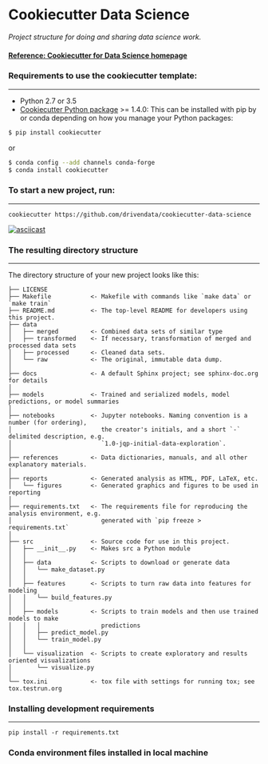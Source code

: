 # Cookiecutter Data Science

_Project structure for doing and sharing data science work._


#### [Reference: Cookiecutter for Data Science homepage](http://drivendata.github.io/cookiecutter-data-science/)


### Requirements to use the cookiecutter template:
-----------
 - Python 2.7 or 3.5
 - [Cookiecutter Python package](http://cookiecutter.readthedocs.org/en/latest/installation.html) >= 1.4.0: This can be installed with pip by or conda depending on how you manage your Python packages:

``` bash
$ pip install cookiecutter
```

or

``` bash
$ conda config --add channels conda-forge
$ conda install cookiecutter
```


### To start a new project, run:
------------

    cookiecutter https://github.com/drivendata/cookiecutter-data-science


[![asciicast](https://asciinema.org/a/9bgl5qh17wlop4xyxu9n9wr02.png)](https://asciinema.org/a/9bgl5qh17wlop4xyxu9n9wr02)


### The resulting directory structure
------------

The directory structure of your new project looks like this: 

```
├── LICENSE
├── Makefile           <- Makefile with commands like `make data` or `make train`
├── README.md          <- The top-level README for developers using this project.
├── data
│   ├── merged         <- Combined data sets of similar type
│   ├── transformed    <- If necessary, transformation of merged and processed data sets
│   ├── processed      <- Cleaned data sets.
│   └── raw            <- The original, immutable data dump.
│
├── docs               <- A default Sphinx project; see sphinx-doc.org for details
│
├── models             <- Trained and serialized models, model predictions, or model summaries
│
├── notebooks          <- Jupyter notebooks. Naming convention is a number (for ordering),
│                         the creator's initials, and a short `-` delimited description, e.g.
│                         `1.0-jqp-initial-data-exploration`.
│
├── references         <- Data dictionaries, manuals, and all other explanatory materials.
│
├── reports            <- Generated analysis as HTML, PDF, LaTeX, etc.
│   └── figures        <- Generated graphics and figures to be used in reporting
│
├── requirements.txt   <- The requirements file for reproducing the analysis environment, e.g.
│                         generated with `pip freeze > requirements.txt`
│
├── src                <- Source code for use in this project.
│   ├── __init__.py    <- Makes src a Python module
│   │
│   ├── data           <- Scripts to download or generate data
│   │   └── make_dataset.py
│   │
│   ├── features       <- Scripts to turn raw data into features for modeling
│   │   └── build_features.py
│   │
│   ├── models         <- Scripts to train models and then use trained models to make
│   │   │                 predictions
│   │   ├── predict_model.py
│   │   └── train_model.py
│   │
│   └── visualization  <- Scripts to create exploratory and results oriented visualizations
│       └── visualize.py
│
└── tox.ini            <- tox file with settings for running tox; see tox.testrun.org
```



### Installing development requirements
------------

    pip install -r requirements.txt

### Conda environment files installed in local machine
